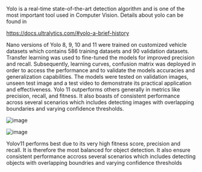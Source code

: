 Yolo is a real-time state-of-the-art detection algorithm and is one of the most important tool used in Computer Vision. Details about yolo can be found in 

https://docs.ultralytics.com/#yolo-a-brief-history

Nano versions of Yolo 8, 9, 10 and 11 were trained on customized vehicle datasets which contains 586 training datasets and 90 validation datasets. 
Transfer learning was used to fine-tuned the models for improved precision and recall. Subsequently, learning curves, confusion matrix was deployed in 
order to access the performance and to validate the models accuracies and generalization capabilities. The models were tested on validation images,
unseen test image and a test video to demonstrate its practical application and effectiveness. Yolo 11 outperforms others generally in metrics like precision, 
recall, and fitness. It also boasts of consistent performance across several scenarios which includes detecting images with overlapping boundaries and varying 
confidence thresholds. 

![image](https://github.com/user-attachments/assets/29470ead-94ad-4188-adc1-99c77e7a5126)

![image](https://github.com/user-attachments/assets/a613ba9d-6762-4faa-878b-087e3ad0dd80)


Yolov11 performs best due to its very high fitness score, precision and recall. It is therefore the most balanced for object detection. It also ensure consistent performance accross several scenarios which includes detecting objects with overlapping boundries and varying confidence thresholds
